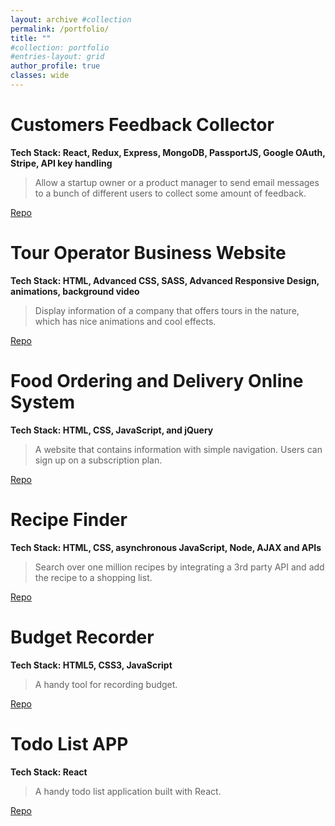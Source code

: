 ```yaml
---
layout: archive #collection
permalink: /portfolio/
title: ""
#collection: portfolio
#entries-layout: grid
author_profile: true
classes: wide
---
```


# Customers Feedback Collector
**Tech Stack: React, Redux, Express, MongoDB, PassportJS, Google OAuth, Stripe, API key handling**
>Allow a startup owner or a product manager to send email messages to a bunch of different users to collect some amount of feedback.

<a href="https://github.com/YifanBu/Feedback-Collector" class="btn btn--info" target="_blank">Repo</a>

# Tour Operator Business Website
**Tech Stack: HTML, Advanced CSS, SASS, Advanced Responsive Design, animations, background video**
>Display information of a company that offers tours in the nature, which has nice animations and cool effects.

<a href="https://github.com/YifanBu/Tour-Operator" class="btn btn--info" target="_blank">Repo</a>

# Food Ordering and Delivery Online System  
**Tech Stack: HTML, CSS, JavaScript, and jQuery**
>A website that contains information with simple navigation. Users can sign up on a subscription plan.

<a href="https://github.com/YifanBu/Food-Delivery" class="btn btn--info" target="_blank">Repo</a>

# Recipe Finder
**Tech Stack: HTML, CSS, asynchronous JavaScript, Node, AJAX and APIs**
>Search over one million recipes by integrating a 3rd party API and add the recipe to a shopping list. 

<a href="https://github.com/YifanBu/Recipe-Finder" class="btn btn--info" target="_blank">Repo</a>

# Budget Recorder
**Tech Stack: HTML5, CSS3, JavaScript**
>A handy tool for recording budget.

<a href="https://github.com/YifanBu/Budget-Recorder" class="btn btn--info" target="_blank">Repo</a>

# Todo List APP
**Tech Stack: React**
>A handy todo list application built with React.

<a href="https://github.com/YifanBu/todo-list" class="btn btn--info" target="_blank">Repo</a>
